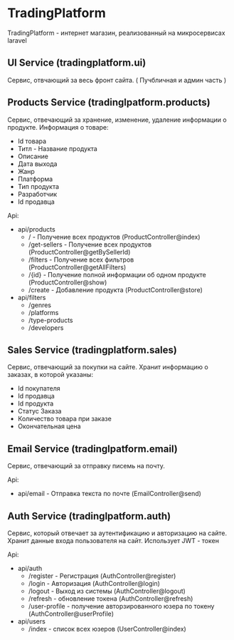 # TradingPlatform

TradingPlatform - интернет магазин, реализованный на микросервисах laravel  

## UI Service (tradingplatform.ui)
Сервис, отвчающий за весь фронт сайта. ( Пучбличная и админ часть )

## Products Service (tradinglpatform.products)
Сервис, отвечающий за хранение, изменение, удаление информации о продукте.
Информация о товаре:
 - Id товара
 - Титл - Название продукта
 - Описание
 - Дата выхода
 - Жанр
 - Платформа 
 - Тип продукта 
 - Разработчик
 - Id продавца

Api:
 - api/products
    - / - Получение всех продуктов (ProductController@index)
    - /get-sellers - Получение всех продуктов (ProductController@getBySellerId)
    - /filters - Получение всех фильтров (ProductController@getAllFilters)
    - /{id} - Получение полной информации об одном продукте (ProductController@show)
    - /create - Добавление продукта (ProductController@store)
 - api/filters
    - /genres
    - /platforms
    - /type-products
    - /developers

## Sales Service (tradingplatform.sales)
Сервис, отвечающий за покупки на сайте.
Хранит информацию о заказах, в которой указаны:
 - Id покупателя
 - Id продавца
 - Id продукта
 - Статус Заказа
 - Количество товара при заказе
 - Окончательная цена

## Email Service (tradinglpatform.email)
Сервис, отвечающий за отправку писемь на почту.

Api:
 - api/email - Отправка текста по почте (EmailController@send)

## Auth Service (tradinglpatform.auth)
Сервис, который отвечает за аутентификацию и авторизацию на сайте. Хранит данные входа пользователя на сайт.
Использует JWT - токен

Api:
 - api/auth
    - /register - Регистрация (AuthController@register)
    - /login - Авторизация (AuthController@login) 
    - /logout - Выход из системы (AuthController@logout)
    - /refresh - обновление токена (AuthController@refresh)
    - /user-profile - получение авторзированного юзера по токену (AuthController@userProfile)
- api/users
    - /index - список всех юзеров (UserController@index)
